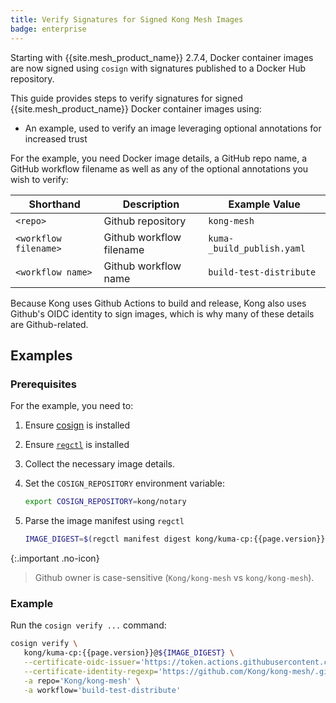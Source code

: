 ```yaml
---
title: Verify Signatures for Signed Kong Mesh Images
badge: enterprise
---
```


Starting with {{site.mesh_product_name}} 2.7.4, Docker container images are now signed using `cosign` with signatures published to a Docker Hub repository.

This guide provides steps to verify signatures for signed {{site.mesh_product_name}} Docker container images using:

* An example, used to verify an image leveraging optional annotations for increased trust

For the example, you need Docker image details, a GitHub repo name, a GitHub workflow filename as well as any of the optional annotations you wish to verify:

| Shorthand | Description | Example Value |
|---|---|---|
| `<repo>` | Github repository | `kong-mesh` |
| `<workflow filename>` | Github workflow filename | `kuma-_build_publish.yaml` |
| `<workflow name>` | Github workflow name | `build-test-distribute` |

Because Kong uses Github Actions to build and release, Kong also uses Github's OIDC identity to sign images, which is why many of these details are Github-related.

## Examples

### Prerequisites

For the example, you need to:

1. Ensure [cosign](https://docs.sigstore.dev/system_config/installation/) is installed

2. Ensure [`regctl`](https://github.com/regclient/regclient/blob/main/docs/install.md) is installed

3. Collect the necessary image details.

4. Set the `COSIGN_REPOSITORY` environment variable:

   ```sh
   export COSIGN_REPOSITORY=kong/notary
   ```

5. Parse the image manifest using `regctl`

   ```sh
   IMAGE_DIGEST=$(regctl manifest digest kong/kuma-cp:{{page.version}})
   ```

{:.important .no-icon}
> Github owner is case-sensitive (`Kong/kong-mesh` vs `kong/kong-mesh`).

### Example

Run the `cosign verify ...` command:

   ```sh
   cosign verify \
      kong/kuma-cp:{{page.version}}@${IMAGE_DIGEST} \
      --certificate-oidc-issuer='https://token.actions.githubusercontent.com' \
      --certificate-identity-regexp='https://github.com/Kong/kong-mesh/.github/workflows/kuma-_build_publish.yaml' \
      -a repo='Kong/kong-mesh' \
      -a workflow='build-test-distribute'
   ```
